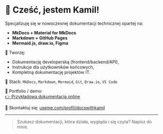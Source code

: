 # 👋 Cześć, jestem Kamil!

Specjalizuję się w nowoczesnej dokumentacji technicznej opartej na:
- **MkDocs + Material for MkDocs**
- **Markdown + GitHub Pages**
- **Mermaid.js, draw.io, Figma**

📌 Tworzę:
- Dokumentację developerską (frontend/backend/API),
- Instrukcje dla użytkowników końcowych,
- Kompletną dokumentację projektów IT.

🔧 Stack:
`MkDocs`, `Markdown`, `Mermaid`, `Git`, `Draw.io`, `VS Code`

🔗 Portfolio / demo:  
[👉 Przykładowa dokumentacja online](https://docswithkamil.github.io/demo-docs/)

💬 Skontaktuj się: [useme.com/profil/docswithkamil](https://www.useme.com/...)

---

> Szukasz dokumentacji, która działa, wygląda i się czyta? Napisz do mnie.
